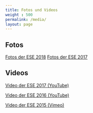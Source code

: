 ```yaml
---
title: Fotos und Videos
weight : 500
permalink: /media/
layout: page
---
```


## Fotos

<div class="inline-list">
<a href="https://users.ifsr.de/~vogel/2018/" class="btn">Fotos der ESE 2018</a>
<a href="https://users.ifsr.de/~vogel/2017/" class="btn">Fotos der ESE 2017</a>
</div>

## Videos

<div class="inline-list">
<a href="https://www.youtube.com/watch?v=NlvmPjaTV8A" class="btn">Video der ESE 2017 (YouTube)</a>

<a href="https://www.youtube.com/watch?v=JKs45ZJLNz0" class="btn">Video der ESE 2016 (YouTube)</a>

<a href="https://vimeo.com/141549237" class="btn">Video der ESE 2015 (Vimeo)</a>
</div>

<!--
Video der ESE 2016:
<div class="flex-video widescreen youtube">
<iframe width="854" height="480" src="https://www.youtube.com/embed/JKs45ZJLNz0" frameborder="0" allowfullscreen></iframe>
</div>

Video der ESE 2015:
<div class="flex-video widescreen vimeo">
  <iframe src="https://player.vimeo.com/video/141549237" width="640" height="360" frameborder="0" webkitallowfullscreen mozallowfullscreen allowfullscreen></iframe>
</div>
-->

<!--
![ESE-Tutoren](img/tutoren{{site.year}}.jpg)

Eure ESE-Tutoren!
-->
